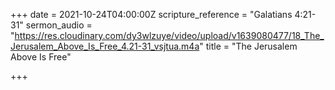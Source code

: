 +++
date = 2021-10-24T04:00:00Z
scripture_reference = "Galatians 4:21-31"
sermon_audio = "https://res.cloudinary.com/dy3wlzuye/video/upload/v1639080477/18_The_Jerusalem_Above_Is_Free_4.21-31_vsjtua.m4a"
title = "The Jerusalem Above Is Free"

+++

